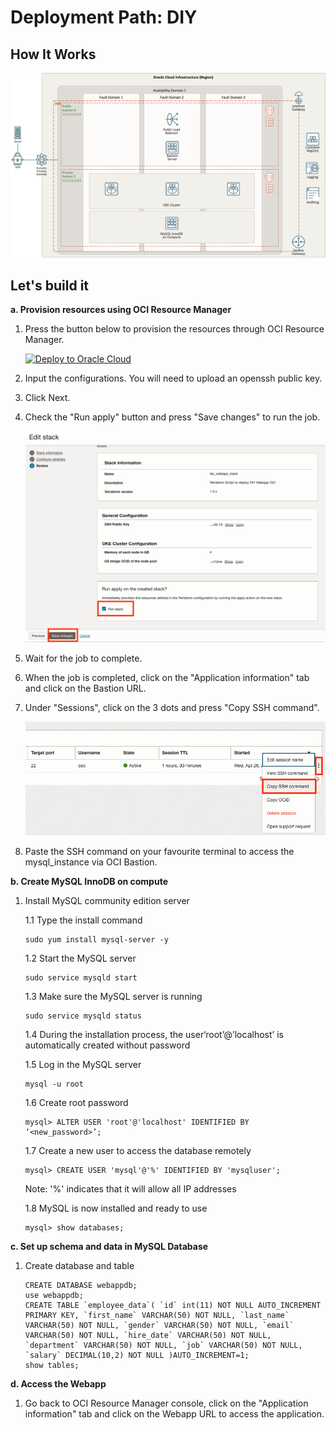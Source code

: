 # Deployment Path: DIY

## How It Works

![diy_webapp_arch_diagram](img/diy_webapp_arch_diagram.png)

## Let's build it

**a. Provision resources using OCI Resource Manager**

1. Press the button below to provision the resources through OCI Resource Manager.

    [![Deploy to Oracle Cloud](https://oci-resourcemanager-plugin.plugins.oci.oraclecloud.com/latest/deploy-to-oracle-cloud.svg)](https://cloud.oracle.com/resourcemanager/stacks/create?zipUrl=https://<replace_zipfile>)

2. Input the configurations. You will need to upload an openssh public key.
3. Click Next.
4. Check the "Run apply" button and press "Save changes" to run the job.

    ![create_rm_stack](img/create_rm_stack.png)

5. Wait for the job to complete.
6. When the job is completed, click on the "Application information" tab and click on the Bastion URL.
7. Under "Sessions", click on the 3 dots and press "Copy SSH command".

    ![access_bastion_session](img/access_bastion_session.png)
    
8. Paste the SSH command on your favourite terminal to access the mysql_instance via OCI Bastion.

**b. Create MySQL InnoDB on compute**

1. Install MySQL community edition server

    1.1 Type the install command
    ```
    sudo yum install mysql-server -y
    ```

    1.2 Start the MySQL server
    ```
    sudo service mysqld start
    ```

    1.3 Make sure the MySQL server is running
    ```
    sudo service mysqld status
    ```

    1.4 During the installation process, the user‘root’@’localhost’ is automatically created without password

    1.5 Log in the MySQL server
    ```
    mysql -u root
    ```

    1.6 Create root password 
    ```
    mysql> ALTER USER 'root'@'localhost' IDENTIFIED BY ‘<new_password>’;
    ```

    1.7 Create a new user to access the database remotely
    ```
    mysql> CREATE USER 'mysql'@'%' IDENTIFIED BY 'mysqluser'; 
    ```
    Note: '%' indicates that it will allow all IP addresses

    1.8 MySQL is now installed and ready to use
    ```
    mysql> show databases;
    ```

**c. Set up schema and data in MySQL Database**

1. Create database and table
    ```
	CREATE DATABASE webappdb;
    use webappdb;
    CREATE TABLE `employee_data`( `id` int(11) NOT NULL AUTO_INCREMENT PRIMARY KEY, `first_name` VARCHAR(50) NOT NULL, `last_name` VARCHAR(50) NOT NULL, `gender` VARCHAR(50) NOT NULL, `email` VARCHAR(50) NOT NULL, `hire_date` VARCHAR(50) NOT NULL, `department` VARCHAR(50) NOT NULL, `job` VARCHAR(50) NOT NULL, `salary` DECIMAL(10,2) NOT NULL )AUTO_INCREMENT=1;
    show tables;
    ```

**d. Access the Webapp**

1. Go back to OCI Resource Manager console, click on the "Application information" tab and click on the Webapp URL to access the application.